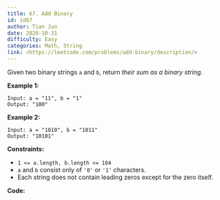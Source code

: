 ```yaml
---
title: 67. Add Binary
id: id67
author: Tian Jun
date: 2020-10-31
difficulty: Easy
categories: Math, String
link: <https://leetcode.com/problems/add-binary/description/>
---
```


Given two binary strings `a` and `b`, return _their sum as a binary string_.



**Example 1:**
            
	Input: a = "11", b = "1"    
	Output: "100"    

**Example 2:**
            
	Input: a = "1010", b = "1011"    
	Output: "10101"    



**Constraints:**

  * `1 <= a.length, b.length <= 104`
  * `a` and `b` consist only of `'0'` or `'1'` characters.
  * Each string does not contain leading zeros except for the zero itself.


**Code:**
